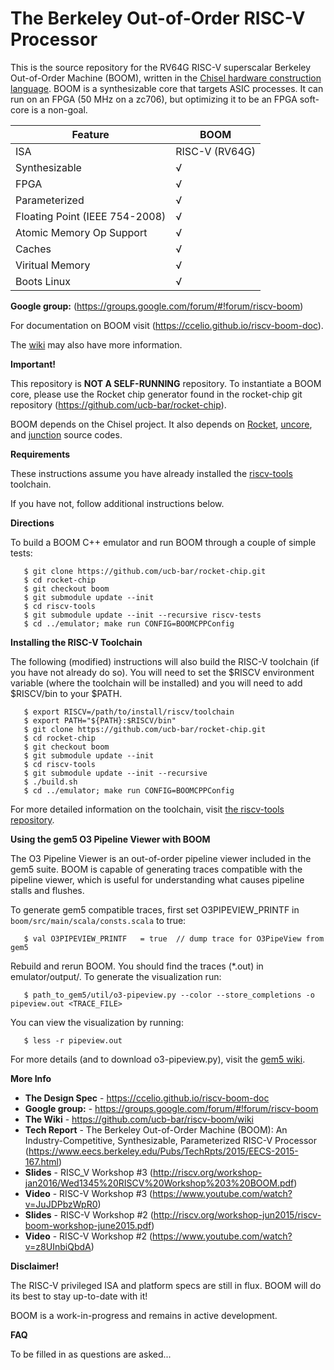 The Berkeley Out-of-Order RISC-V Processor
================================================

This is the source repository for the RV64G RISC-V superscalar Berkeley Out-of-Order Machine (BOOM), 
written in the [Chisel hardware construction language](http://chisel.eecs.berkeley.edu). BOOM 
is a synthesizable core that targets ASIC processes. It can run on an FPGA (50 MHz on a zc706), 
but optimizing it to be an FPGA soft-core is a non-goal.


 Feature | BOOM
--- | ---
ISA | RISC-V (RV64G)
Synthesizable |√
FPGA |√
Parameterized |√
Floating Point (IEEE 754-2008) |√
Atomic Memory Op Support |√
Caches |√
Viritual Memory |√
Boots Linux |√

**Google group:** (https://groups.google.com/forum/#!forum/riscv-boom)

For documentation on BOOM visit (https://ccelio.github.io/riscv-boom-doc).

The [wiki](https://github.com/ucb-bar/riscv-boom/wiki) may also have more information. 

**Important!**

This repository is **NOT A SELF-RUNNING** repository. To instantiate a BOOM core, please use the Rocket chip generator found in the rocket-chip git repository (https://github.com/ucb-bar/rocket-chip).

BOOM depends on the Chisel project. It also depends on [Rocket](https://github.com/ucb-bar/rocket), [uncore](https://github.com/ucb-bar/uncore), and [junction](https://github.com/ucb-bar/junctions) source codes.


**Requirements**

These instructions assume you have already installed the [riscv-tools](https://github.com/riscv/riscv-tools) toolchain.

If you have not, follow additional instructions below.


**Directions**

To build a BOOM C++ emulator and run BOOM through a couple of simple tests:

````
   $ git clone https://github.com/ucb-bar/rocket-chip.git
   $ cd rocket-chip
   $ git checkout boom
   $ git submodule update --init
   $ cd riscv-tools
   $ git submodule update --init --recursive riscv-tests
   $ cd ../emulator; make run CONFIG=BOOMCPPConfig
````
 
**Installing the RISC-V Toolchain**

The following (modified) instructions will also build the RISC-V toolchain (if
you have not already do so). You will need to set the $RISCV environment
variable (where the toolchain will be installed) and you will need to add
$RISCV/bin to your $PATH.

````
   $ export RISCV=/path/to/install/riscv/toolchain
   $ export PATH="${PATH}:$RISCV/bin"
   $ git clone https://github.com/ucb-bar/rocket-chip.git
   $ cd rocket-chip
   $ git checkout boom
   $ git submodule update --init
   $ cd riscv-tools
   $ git submodule update --init --recursive
   $ ./build.sh
   $ cd ../emulator; make run CONFIG=BOOMCPPConfig
````

For more detailed information on the toolchain, visit 
[the riscv-tools repository](https://github.com/riscv/riscv-tools).

**Using the gem5 O3 Pipeline Viewer with BOOM**

The O3 Pipeline Viewer is an out-of-order pipeline viewer included in the
gem5 suite. BOOM is capable of generating traces compatible with the
pipeline viewer, which is useful for understanding what causes
pipeline stalls and flushes.

To generate gem5 compatible traces, first set O3PIPEVIEW_PRINTF in
`boom/src/main/scala/consts.scala` to true:

````
   $ val O3PIPEVIEW_PRINTF   = true  // dump trace for O3PipeView from gem5
````

Rebuild and rerun BOOM. You should find the traces (*.out) in 
emulator/output/. To generate the visualization run:

````
   $ path_to_gem5/util/o3-pipeview.py --color --store_completions -o pipeview.out <TRACE_FILE>
````

You can view the visualization by running:
````
   $ less -r pipeview.out
````
For more details (and to download o3-pipeview.py), visit the [gem5 wiki](http://www.m5sim.org/Visualization).



**More Info**

* **The Design Spec** - https://ccelio.github.io/riscv-boom-doc
* **Google group:** - https://groups.google.com/forum/#!forum/riscv-boom
* **The Wiki** - https://github.com/ucb-bar/riscv-boom/wiki
* **Tech Report** - The Berkeley Out-of-Order Machine (BOOM): An Industry-Competitive, Synthesizable, Parameterized RISC-V Processor (https://www.eecs.berkeley.edu/Pubs/TechRpts/2015/EECS-2015-167.html)
* **Slides** - RISC_V Workshop #3 (http://riscv.org/workshop-jan2016/Wed1345%20RISCV%20Workshop%203%20BOOM.pdf)
* **Video** - RISC-V Workshop #3 (https://www.youtube.com/watch?v=JuJDPbzWpR0)
* **Slides** - RISC-V Workshop #2 (http://riscv.org/workshop-jun2015/riscv-boom-workshop-june2015.pdf)
* **Video** - RISC-V Workshop #2 (https://www.youtube.com/watch?v=z8UInbiQbdA)


**Disclaimer!**

The RISC-V privileged ISA and platform specs are still in flux. BOOM will do its best to stay up-to-date with it!

BOOM is a work-in-progress and remains in active development.


**FAQ**

To be filled in as questions are asked...
